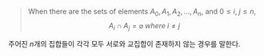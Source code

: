 > When there are the sets of elements $A_0, A_1, A_2, ..., A_n$, and $0 \leq i,\; j \leq n$, $$A_i \;\cap \;A_j = \varnothing \; where \;i\neq j$$

주어진 $n$개의 집합들이 각각 모두 서로와 교집합이 존재하지 않는 경우를 말한다. 